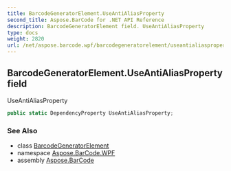 ```yaml
---
title: BarcodeGeneratorElement.UseAntiAliasProperty
second_title: Aspose.BarCode for .NET API Reference
description: BarcodeGeneratorElement field. UseAntiAliasProperty
type: docs
weight: 2820
url: /net/aspose.barcode.wpf/barcodegeneratorelement/useantialiasproperty/
---
```

## BarcodeGeneratorElement.UseAntiAliasProperty field

UseAntiAliasProperty

```csharp
public static DependencyProperty UseAntiAliasProperty;
```

### See Also

* class [BarcodeGeneratorElement](../)
* namespace [Aspose.BarCode.WPF](../../barcodegeneratorelement/)
* assembly [Aspose.BarCode](../../../)


